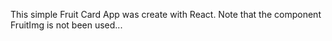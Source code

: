 This simple Fruit Card App was create with React.
Note that the component FruitImg is not been used...
